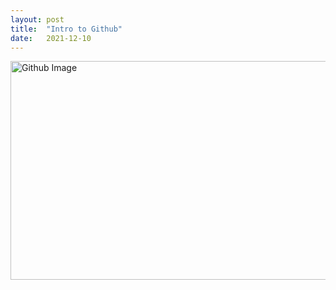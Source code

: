 ```yaml
---
layout: post
title:  "Intro to Github"
date:   2021-12-10
---
```

<html>
<head>
<meta charset="utf-8">
<title>Intro to Github</title>
<style></style>
</head>
<body>
<img src="https://www.zbw-mediatalk.eu/wp-content/uploads/2015/09/github-cover.jpg" alt="Github Image" width="600" height="350">